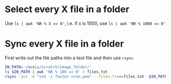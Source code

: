 # Select every X file in a folder

Use `ls | awk 'NR % X == 0'`, i.e. if `X` is 1000, use `ls | awk 'NR % 1000 == 0'`

# Sync every X file in a folder

First write out the file paths into a text file and then use `rsync`


```bash
IN_PATH='/media/scratch/image_folder/'
ls $IN_PATH | awk 'NR % 100 == 0' > files.txt
rsync -avz -e "ssh -i faster-rcnn.pem" --files-from=files.txt  $IN_PATH ubuntu@52.212.21.43:/home/ubuntu/Documents/data/
```
